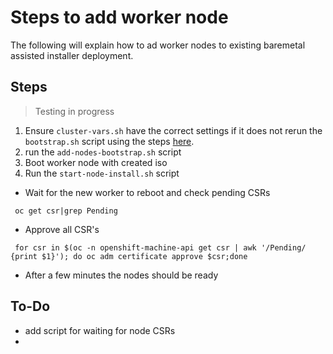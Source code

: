 # Steps to add worker node 
The following  will explain how to ad worker nodes to existing baremetal assisted installer deployment.


## Steps 
> Testing in progress

1. Ensure `cluster-vars.sh` have the correct settings if it does not rerun the `bootstrap.sh` script using the steps [here](README.md).
2. run the `add-nodes-bootstrap.sh` script
3. Boot worker node with created iso 
4. Run the `start-node-install.sh` script 



* Wait for the new worker to reboot and check pending CSRs
```
 oc get csr|grep Pending
```

* Approve all CSR's
```
 for csr in $(oc -n openshift-machine-api get csr | awk '/Pending/ {print $1}'); do oc adm certificate approve $csr;done
```

* After a few minutes the nodes should be ready


## To-Do 
* add script for waiting for node CSRs
*